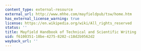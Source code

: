 ```yaml
---
content_type: external-resource
external_url: http://www.mhhe.com/mayfieldpub/tsw/home.htm
has_external_license_warning: true
license: https://en.wikipedia.org/wiki/All_rights_reserved
status: ''
title: Mayfield Handbook of Technical and Scientific Writing
uid: f6100351-18be-4275-8202-c18d2b9562d2
wayback_url: ''
---
```

